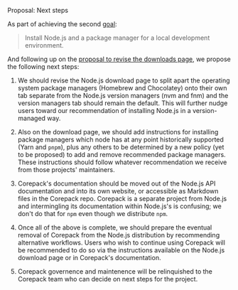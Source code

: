 Proposal: Next steps

As part of achieving the second [goal](./goals.md):

> Install Node.js and a package manager for a local development environment.

And following up on the [proposal to revise the downloads page](./proposal-revise-downloads-page.md), we propose the following next steps:

1. We should revise the Node.js download page to split apart the operating system package managers (Homebrew and Chocolatey) onto their own tab separate from the Node.js version managers (nvm and fnm) and the version managers tab should remain the default. This will further nudge users toward our recommendation of installing Node.js in a version-managed way.

2. Also on the download page, we should add instructions for installing package managers which node has at any point historically supported (Yarn and `pnpm`), plus any others to be determined by a new policy (yet to be proposed) to add and remove recommended package managers. These instructions should follow whatever recommendation we receive from those projects' maintainers.

3. Corepack's documentation should be moved out of the Node.js API documentation and into its own website, or accessible as Markdown files in the Corepack repo. Corepack is a separate project from Node.js and intermingling its documentation within Node.js's is confusing; we don't do that for `npm` even though we distribute `npm`.

4. Once all of the above is complete, we should prepare the eventual removal of Corepack from the Node.js distribution by recommending alternative workflows. Users who wish to continue using Corepack will be recommended to do so via the instructions available on the Node.js download page or in Corepack's documentation.

5. Corepack governence and maintenence will be relinquished to the Corepack team who can decide on next steps for the project.

